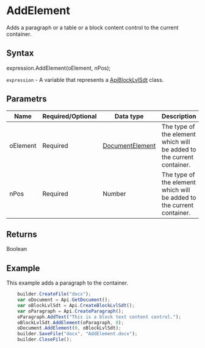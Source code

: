 # AddElement

Adds a paragraph or a table or a block content control to the current container.

## Syntax

expression.AddElement(oElement, nPos);

`expression` - A variable that represents a [ApiBlockLvlSdt](../ApiBlockLvlSdt.md) class.

## Parametrs

| **Name** | **Required/Optional** | **Data type** | **Description** |
| ------------- | ------------- | ------------- | ------------- |
| oElement | Required | [DocumentElement](../../../Enumerations/DocumentElement.md) | The type of the element which will be added to the current container. |
| nPos | Required | Number | The type of the element which will be added to the current container. |

## Returns

Boolean

## Example

This example adds a paragraph to the container.

```javascript
	builder.CreateFile("docx");
	var oDocument = Api.GetDocument();
	var oBlockLvlSdt = Api.CreateBlockLvlSdt();
	var oParagraph = Api.CreateParagraph();
	oParagraph.AddText("This is a block text content control.");
	oBlockLvlSdt.AddElement(oParagraph, 0);
	oDocument.AddElement(0, oBlockLvlSdt);
	builder.SaveFile("docx", "AddElement.docx");
	builder.CloseFile();
```